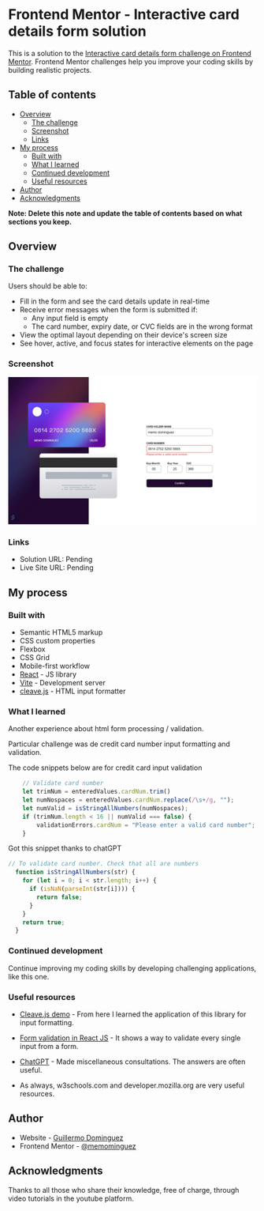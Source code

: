 # Frontend Mentor - Interactive card details form solution

This is a solution to the [Interactive card details form challenge on Frontend Mentor](https://www.frontendmentor.io/challenges/interactive-card-details-form-XpS8cKZDWw). Frontend Mentor challenges help you improve your coding skills by building realistic projects. 

## Table of contents

- [Overview](#overview)
  - [The challenge](#the-challenge)
  - [Screenshot](#screenshot)
  - [Links](#links)
- [My process](#my-process)
  - [Built with](#built-with)
  - [What I learned](#what-i-learned)
  - [Continued development](#continued-development)
  - [Useful resources](#useful-resources)
- [Author](#author)
- [Acknowledgments](#acknowledgments)

**Note: Delete this note and update the table of contents based on what sections you keep.**

## Overview

### The challenge

Users should be able to:

- Fill in the form and see the card details update in real-time
- Receive error messages when the form is submitted if:
  - Any input field is empty
  - The card number, expiry date, or CVC fields are in the wrong format
- View the optimal layout depending on their device's screen size
- See hover, active, and focus states for interactive elements on the page

### Screenshot

![](./src/assets/images/Screenshot.jpg)



### Links

- Solution URL: Pending
- Live Site URL: Pending

## My process

### Built with

- Semantic HTML5 markup
- CSS custom properties
- Flexbox
- CSS Grid
- Mobile-first workflow
- [React](https://reactjs.org/) - JS library
- [Vite](https://vitejs.dev/) - Development server
- [cleave.js](https://www.npmjs.com/package/cleave.js?activeTab=readme) - HTML input formatter


### What I learned

Another experience about html form processing / validation.

Particular challenge was de credit card number input formatting and validation.

The code snippets below are for credit card input validation

```js
    // Validate card number
    let trimNum = enteredValues.cardNum.trim()
    let numNospaces = enteredValues.cardNum.replace(/\s+/g, "");
    let numValid = isStringAllNumbers(numNospaces);
    if (trimNum.length < 16 || numValid === false) {
        validationErrors.cardNum = "Please enter a valid card number";
    }   
```
Got this snippet thanks to chatGPT 
```js
// To validate card number. Check that all are numbers
  function isStringAllNumbers(str) {
    for (let i = 0; i < str.length; i++) {
      if (isNaN(parseInt(str[i]))) {
        return false;
      }
    }
    return true;
  }
```


### Continued development


Continue improving my coding skills by developing challenging applications, like this one.


### Useful resources

- [Cleave.js demo](https://www.youtube.com/watch?v=9o-jdy2Ar6M) - From here I learned the application of this library for input formatting.
- [Form validation in React JS](https://www.youtube.com/watch?v=yra7iNwAjL4) - It shows a way to validate every single input from a form.

- [ChatGPT](https://chat.openai.com/) - Made miscellaneous consultations. The answers are often useful.

- As always, w3schools.com and developer.mozilla.org are very useful resources.

## Author


- Website - [Guillermo Dominguez](https://gdominguez-portfolio.netlify.app)
- Frontend Mentor - [@memominguez](https://www.frontendmentor.io/profile/memominguez)


## Acknowledgments


Thanks to all those who share their knowledge, free of charge, through video tutorials in the youtube platform.
 
